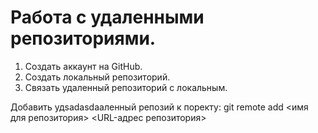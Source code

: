 # Работа с удаленными репозиториями.

1. Создать аккаунт на GitHub.
2. Создать локальный репозиторий.
3. Связать удаленный репозиторий с локальным.

Добавить удsadasdaаленный репозий к поректу: git remote add <имя для репозитория> <URL-адрес репозитория>